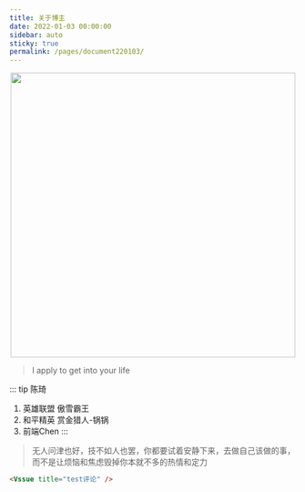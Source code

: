 ```yaml
---
title: 关于博主
date: 2022-01-03 00:00:00
sidebar: auto
sticky: true
permalink: /pages/document220103/
---
```


<p align="center">
  <img width="500" src="https://p15.qhimg.com/dmfd/2560_1440_/t0105d425314f8afd3b.jpg"/>
</p>


> I apply to get into your life

<!-- more -->

::: tip 陈琦

1. 英雄联盟 傲雪霸王<br>
2. 和平精英 赏金猎人-锅锅<br>
3. 前端Chen
   :::

> 无人问津也好，技不如人也罢，你都要试着安静下来，去做自己该做的事，而不是让烦恼和焦虑毁掉你本就不多的热情和定力

```md
<Vssue title="test评论" />
```
<Vssue title="test评论" />

